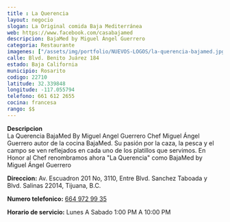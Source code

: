 ```yaml
---
title : La Querencia
layout: negocio
slogan: La Original comida Baja Mediterránea
web: https://www.facebook.com/casabajamed
descripcion: BajaMed by Miguel Ángel Guerrero
categoria: Restaurante
imagenes: ["/assets/img/portfolio/NUEVOS-LOGOS/la-querencia-bajamed.jpg"]
calle: Blvd. Benito Juárez 184
estado: Baja California
municipio: Rosarito
codigo: 22710
latitude: 32.339848
longitude: -117.055794
telefono: 661 612 2655
cocina: francesa
rango: $$
---
```


**Descripcion**
<br>
La Querencia BajaMed By Miguel Angel Guerrero
Chef Miguel Ángel Guerrero autor de la cocina BajaMed. Su pasión por la caza, la pesca y el campo se ven reflejados en cada uno de los platillos que servimos.
En Honor al Chef renombramos ahora "La Querencia" como
BajaMed by Miguel Ángel Guerrero

**Direccion:** Av. Escuadron 201 No, 3110, Entre Blvd. Sanchez Taboada y Blvd. Salinas 22014, Tijuana, B.C.

**Numero telefonico:** <a href="tel:+52664 972 9935">664 972 99 35</a>

**Horario de servicio:** 
Lunes  A Sabado 1:00 PM A 10:00 PM


